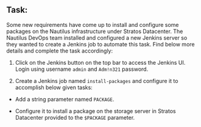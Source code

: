## Task:

Some new requirements have come up to install and configure some packages on the Nautilus infrastructure under Stratos Datacenter. The Nautilus DevOps team installed and configured a new Jenkins server so they wanted to create a Jenkins job to automate this task. Find below more details and complete the task accordingly:

1. Click on the Jenkins button on the top bar to access the Jenkins UI. Login using username `admin` and `Adm!n321` password.

2. Create a Jenkins job named `install-packages` and configure it to accomplish below given tasks: 

* Add a string parameter named `PACKAGE`.

* Configure it to install a package on the storage server in Stratos Datacenter provided to the `$PACKAGE` parameter.

